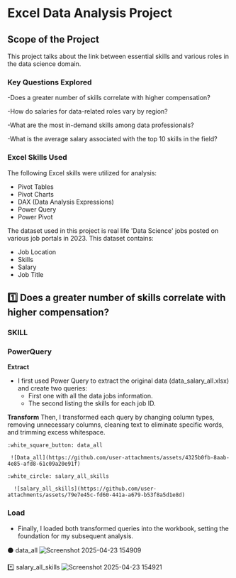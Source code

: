 # Excel Data Analysis Project
 
## Scope of the Project

This project talks about the link between essential skills and various roles in the data science domain. 

### Key Questions Explored

-Does a greater number of skills correlate with higher compensation?

-How do salaries for data-related roles vary by region?

-What are the most in-demand skills among data professionals?

-What is the average salary associated with the top 10 skills in the field?

### Excel Skills Used
The following Excel skills were utilized for analysis:

- Pivot Tables
- Pivot Charts
- DAX (Data Analysis Expressions)
- Power Query
- Power Pivot


The dataset used in this project is real life 'Data Science' jobs posted on various job portals in 2023. This dataset contains:

- Job Location
- Skills
- Salary
- Job Title

## :one: Does a greater number of skills correlate with higher compensation?

### SKILL

### PowerQuery

**Extract**

- I first used Power Query to extract the original data (data_salary_all.xlsx) and create two queries:
    - First one with all the data jobs information.
    - The second listing the skills for each job ID.

 **Transform**
   Then, I transformed each query by changing column types, removing unnecessary columns, cleaning text to eliminate specific words, and trimming excess whitespace.

    :white_square_button: data_all

     ![Data_all](https://github.com/user-attachments/assets/4325b0fb-8aab-4e85-afd8-61c09a20e91f)

    :white_circle: salary_all_skills

      ![salary_all_skills](https://github.com/user-attachments/assets/79e7e45c-fd60-441a-a679-b53f8a5d1e8d)

### Load

- Finally, I loaded both transformed queries into the workbook, setting the foundation for my subsequent analysis.
  
:black_circle: data_all
![Screenshot 2025-04-23 154909](https://github.com/user-attachments/assets/1619c70a-dde6-4910-ba1e-207274ff6ab1)

:asterisk: salary_all_skills
![Screenshot 2025-04-23 154921](https://github.com/user-attachments/assets/8079c4e2-d7f5-4831-ac49-01675872fe21)

